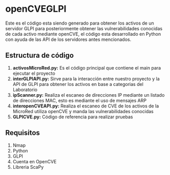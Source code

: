 # openCVEGLPI
Este es el código esta siendo generado para obtener los activos de un servidor GLPI para posteriormente obtener las vulnerabilidades conocidas de cada activo mediante openCVE, el código esta desarrollado en Python con ayuda de las API de los servidores antes mencionados.
## Estructura de código
1. **activosMicroRed.py:** Es el código principal que contiene el main para ejecutar el proyecto
2. **interGLPIAPI.py:** Sirve para la interacción entre nuestro proyecto y la API de GLPI para obtener los activos en base a categorias del Laboratorio
3. **ipScanner.py:** Realiza el escaneo de direcciones IP mediante un listado de direcciones MAC, esto es mediante el uso de mensajes ARP
4. **interopenCVEAPI.py:** Realiza el escaneo de CVE de los activos de la MicroRed utiliza openCVE y manda las vulnerabilidades conocidas
5. **GLPICVE.py:** Código de referencia para realizar pruebas
## Requisitos
1. Nmap
2. Python
3. GLPI
4. Cuenta en OpenCVE
5. Libreria ScaPy
